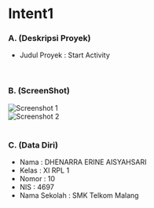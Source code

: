 # Intent1

### A. (Deskripsi Proyek)
- Judul Proyek : Start Activity
<br>

### B. (ScreenShot)
![Screenshot 1](https://s18.postimg.org/3rfb6yfmh/Intent1_Capture1.png)<br>
![Screenshot 2](https://s11.postimg.org/rm5ly8d7n/Intent1_Capture2.png)<br>
<br>

### C. (Data Diri)
- Nama  : DHENARRA ERINE AISYAHSARI
- Kelas : XI RPL 1
- Nomor : 10
- NIS   : 4697
- Nama Sekolah  : SMK Telkom Malang
